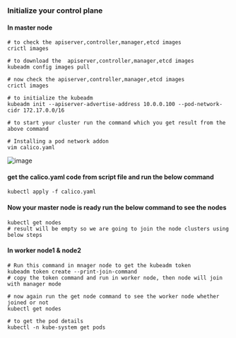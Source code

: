### Initialize your control plane

#### In master node

```
# to check the apiserver,controller,manager,etcd images
crictl images

# to download the  apiserver,controller,manager,etcd images
kubeadm config images pull

# now check the apiserver,controller,manager,etcd images
crictl images

# to initialize the kubeadm
kubeadm init --apiserver-advertise-address 10.0.0.100 --pod-network-cidr 172.17.0.0/16

# to start your cluster run the command which you get result from the above command

# Installing a pod network addon
vim calico.yaml
```

![image](https://github.com/mahimanew/Kubernates/assets/24412769/9089c1e4-6df9-4c09-90bb-4f33d722cfac)

#### get the calico.yaml code from script file and run the below command
```
kubectl apply -f calico.yaml
````

#### Now your master node is ready run the below command to see the nodes
```
kubectl get nodes
# result will be empty so we are going to join the node clusters using below steps
```

#### In worker node1 & node2

```
# Run this command in mnager node to get the kubeadm token
kubeadm token create --print-join-command  
# copy the token command and run in worker node, then node will join with manager mode

# now again run the get node command to see the worker node whether joined or not
kubectl get nodes

# to get the pod details
kubectl -n kube-system get pods

```




